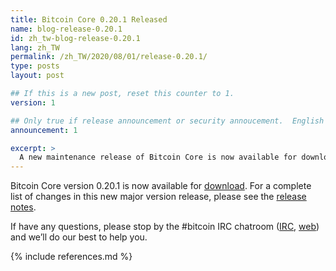```yaml
---
title: Bitcoin Core 0.20.1 Released
name: blog-release-0.20.1
id: zh_tw-blog-release-0.20.1
lang: zh_TW
permalink: /zh_TW/2020/08/01/release-0.20.1/
type: posts
layout: post

## If this is a new post, reset this counter to 1.
version: 1

## Only true if release announcement or security annoucement.  English posts only
announcement: 1

excerpt: >
  A new maintenance release of Bitcoin Core is now available for download.
---
```

Bitcoin Core version 0.20.1 is now available for [download][download
page]. For a complete list of changes in this new major version release,
please see the [release notes][].

If have any questions, please stop by the #bitcoin IRC chatroom
([IRC][irc], [web][web irc]) and we’ll do our best to help you.

[release notes]: /en/releases/0.20.1/
[IRC]: irc://irc.freenode.net/bitcoin
[web irc]: https://webchat.freenode.net/#bitcoin
[download page]: /zh_TW/download

{% include references.md %}
